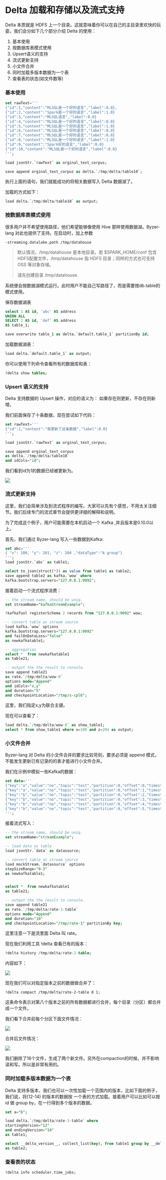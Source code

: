 # Delta 加载和存储以及流式支持

Delta 本质就是 HDFS 上一个目录。这就意味着你可以在自己的主目录里欢快的玩耍。我们会分如下几个部分介绍 Delta 的使用：

1. 基本使用
2. 按数据库表模式使用
3. Upsert语义的支持
4. 流式更新支持
5. 小文件合并
6. 同时加载多版本数据为一个表
7. 查看表的状态(如文件数等)

### 基本使用

```sql
set rawText='''
{"id":1,"content":"MLSQL是一个好的语言","label":0.0},
{"id":2,"content":"Spark是一个好的语言","label":1.0}
{"id":3,"content":"MLSQL语言","label":0.0}
{"id":4,"content":"MLSQL是一个好的语言","label":0.0}
{"id":5,"content":"MLSQL是一个好的语言","label":1.0}
{"id":6,"content":"MLSQL是一个好的语言","label":0.0}
{"id":7,"content":"MLSQL是一个好的语言","label":0.0}
{"id":8,"content":"MLSQL是一个好的语言","label":1.0}
{"id":9,"content":"Spark好的语言","label":0.0}
{"id":10,"content":"MLSQL是一个好的语言","label":0.0}
''';

load jsonStr.`rawText` as orginal_text_corpus;

save append orginal_text_corpus as delta.`/tmp/delta/table10`;
```

执行上面的语句，我们就能成功的将相关数据写入 Delta 数据湖了。

加载的方式如下：

```sql
load delta.`/tmp/delta/table10` as output;
```

### 按数据库表模式使用

很多用户并不希望使用路径，他们希望能够像使用 Hive 那样使用数据湖。Byzer-lang 对此也提供了支持。在启动时，加上参数

```
-streaming.datalake.path /tmp/datahouse
```

> 默认情况，/tmp/datahouse 是本地目录。若 $SPARK_HOME/conf 包含HDFS配置文件，/tmp/datahouse 指 HDFS 目录；同样的方式也可支持 OSS 等对象存储。
>
> 请先创建目录 /tmp/datahouse.

系统便会按数据湖模式运行。此时用户不能自己写路径了，而是需要按db.table的模式使用。

保存数据湖表

```sql
select 1 AS id, 'abc' AS address
UNION ALL
SELECT 2 AS id, 'def' AS address
AS table_1;

save overwrite table_1 as delta.`default.table_1` partitionBy id;
```

加载数据湖表：

```sql
load delta.`default.table_1` as output;
```

你可以使用下列命令查看所有的数据库和表：

```sql
!delta show tables;
```

### Upsert 语义的支持

Delta 支持数据的 Upsert 操作，对应的语义为： 如果存在则更新，不存在则新增。

我们前面保存了十条数据，现在尝试如下代码：

```sql
set rawText='''
{"id":1,"content":"我更新了这条数据","label":0.0}
''';

load jsonStr.`rawText` as orginal_text_corpus;

save append orginal_text_corpus  
as delta.`/tmp/delta/table10` 
and idCols="id";
```
我们看到id为1的数据已经被更新为。

![](http://docs.mlsql.tech/upload_images/WX20190819-192447.png)


### 流式更新支持

这里，我们会简单涉及到流式程序的编写。大家可以先有个感觉，不用太关注细节。我们后续专门的流式章节会提供更详细的解释和说明。

为了完成这个例子，用户可能需要在本机启动一个 Kafka ,并且版本是0.10.0以上。

首先，我们通过 Byzer-lang 写入一些数据到Kafka:

```sql
set abc='''
{ "x": 100, "y": 201, "z": 204 ,"dataType":"A group"}
''';
load jsonStr.`abc` as table1;

select to_json(struct(*)) as value from table1 as table2;
save append table2 as kafka.`wow` where 
kafka.bootstrap.servers="127.0.0.1:9092";
```

接着启动一个流式程序消费：

```sql
-- the stream name, should be uniq.
set streamName="kafkaStreamExample";

!kafkaTool registerSchema 2 records from "127.0.0.1:9092" wow;

-- convert table as stream source
load kafka.`wow` options 
kafka.bootstrap.servers="127.0.0.1:9092"
and failOnDataLoss="false"
as newkafkatable1;

-- aggregation 
select *  from newkafkatable1
as table21;

-- output the the result to console.
save append table21  
as rate.`/tmp/delta/wow-0` 
options mode="Append"
and idCols="x,y"
and duration="5"
and checkpointLocation="/tmp/s-cpl6";
```

这里，我们指定x,y为联合主键。

现在可以查看了：

```sql
load delta.`/tmp/delta/wow-0` as show_table1;
select * from show_table1 where x=100 and z=204 as output;
```

### 小文件合并

Byzer-lang 对 Delta 的小文件合并的要求比较苛刻，要求必须是 append 模式，不能发生更新已有记录的的表才能进行小文件合并。

我们在示例中模拟一些Kafka的数据：

```sql
set data='''
{"key":"a","value":"no","topic":"test","partition":0,"offset":0,"timestamp":"2008-01-24 18:01:01.001","timestampType":0}
{"key":"a","value":"no","topic":"test","partition":0,"offset":1,"timestamp":"2008-01-24 18:01:01.002","timestampType":0}
{"key":"b","value":"no","topic":"test","partition":0,"offset":2,"timestamp":"2008-01-24 18:01:01.003","timestampType":0}
{"key":"b","value":"no","topic":"test","partition":0,"offset":3,"timestamp":"2008-01-24 18:01:01.003","timestampType":0}
{"key":"b","value":"no","topic":"test","partition":0,"offset":4,"timestamp":"2008-01-24 18:01:01.003","timestampType":0}
{"key":"b","value":"no","topic":"test","partition":0,"offset":5,"timestamp":"2008-01-24 18:01:01.003","timestampType":0}
''';
```

接着流式写入：

```sql
-- the stream name, should be uniq.
set streamName="streamExample";

-- load data as table
load jsonStr.`data` as datasource;

-- convert table as stream source
load mockStream.`datasource` options 
stepSizeRange="0-3"
as newkafkatable1;


select *  from newkafkatable1 
as table21;

-- output the the result to console.
save append table21  
as rate.`/tmp/delta/rate-1-table`
options mode="Append"
and duration="10"
and checkpointLocation="/tmp/rate-1" partitionBy key;
```

这里注意一下是流里面 Delta 叫 rate。

现在我们利用工具 !delta 查看已有的版本：

```sql
!delta history /tmp/delta/rate-2-table;
```

内容如下：

![](http://docs.mlsql.tech/upload_images/1063603-e43fba9ba7a22149.png)

现在我们可以对指定版本之前的数据做合并了：

```
!delta compact /tmp/delta/rate-2-table 8 1;
```

这条命令表示对第八个版本之前的所有数据都进行合并，每个目录（分区）都合并成一个文件。

我们看下合并前每个分区下面文件情况：

![](http://docs.mlsql.tech/upload_images/1063603-98a05bf000790a02.png)

合并后文件情况：

![](http://docs.mlsql.tech/upload_images/1063603-ba9292b2146633f1.png)

我们删除了16个文件，生成了两个新文件。另外在compaction的时候，并不影响读和写。所以是非常有用的。

### 同时加载多版本数据为一个表

Delta 支持多版本，我们也可以一次性加载一个范围内的版本，比如下面的例子，我们说，将[12-14) 的版本的数据按
一个表的方式加载。接着用户可以比如可以按 id 做 group by，在一行得到多个版本的数据。

```sql
set a="b"; 

load delta.`/tmp/delta/rate-3-table` where 
startingVersion="12"
and endingVersion="14"
as table1;

select __delta_version__, collect_list(key), from table1 group by __delta_version__,key 
as table2;
```

### 查看表的状态

```sql
!delta info scheduler.time_jobs;
```


